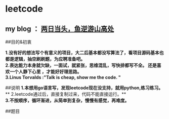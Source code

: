 # leetcode

##              my  blog  ： [两日当头，鱼逆游山高处](http://blog.csdn.net/u010129347)  


##目的&初衷
 
**1.没有好的想法写个有意义的项目，大二后基本都没写算法了，看项目源码基本也都是逻辑，抽空刷刷题，为应聘准备吧。**<br />
**2.表达能力本身就欠缺，一面试，就紧张，思维混乱，写快排都写不全。 还是喜欢一个人静下心里 ，才能好好理思路。**<br />
**3.Linus Torvalds :"Talk is cheap, show me the code. "**<br />


##说明
**1.本想用go语言写，发现leetcode现在没支持，就用python,练习练习。**<br />
** 2.leetcode通过后，直接复制过来，代码不能直接运行。**<br />
**3.不按顺序，循环渐进，从简单到复杂，慢慢有感觉，再难度。**<br />
 
 
 
 ##题目
   
     
 
 
 
 
 
